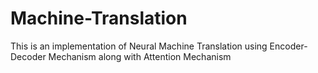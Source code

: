 # Machine-Translation
This is an implementation of Neural Machine Translation using Encoder-Decoder Mechanism along with Attention Mechanism 
